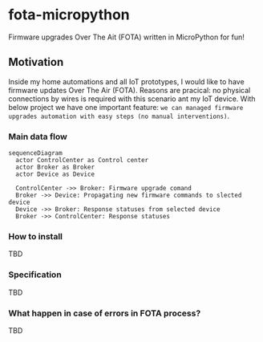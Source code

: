 # fota-micropython
Firmware upgrades Over The Ait (FOTA) written in MicroPython for fun!

## Motivation
Inside my home automations and all IoT prototypes, I would like to have firmware updates Over The Air (FOTA).
Reasons are pracical: no physical connections by wires is required with this scenario ant my IoT device. 
With below project we have one important feature: `we can managed firmware upgrades automation with easy steps (no manual interventions)`.

### Main data flow

```mermaid
sequenceDiagram
  actor ControlCenter as Control center
  actor Broker as Broker
  actor Device as Device

  ControlCenter ->> Broker: Firmware upgrade comand
  Broker ->> Device: Propagating new firmware commands to slected device
  Device ->> Broker: Response statuses from selected device
  Broker ->> ControlCenter: Response statuses
```

### How to install

TBD

### Specification

TBD

### What happen in case of errors in FOTA process?

TBD
